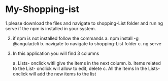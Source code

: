 # My-Shopping-ist

1.please download the files and navigate to shopping-List folder and run ng serve if the npm is installed in your system.

2. if npm is not installed follow the commands
        a. npm install -g @angular/cli
        b. navigate to navigate to shopping-List folder
        c. ng serve


3. In this application you will find  3 columns

    a. Lists- onclick witll give the items in the next column. 
    b. Items related to the List- onclick will allow to edit, delete
    c. All the Items In the Lists- onclick will add the new items to the list